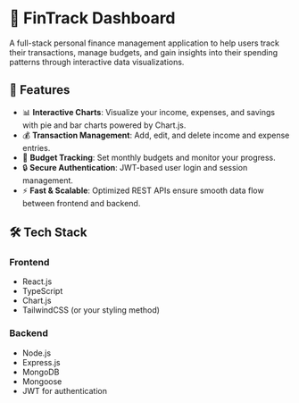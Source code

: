 # 💸 FinTrack Dashboard

A full-stack personal finance management application to help users track their transactions, manage budgets, and gain insights into their spending patterns through interactive data visualizations.

## 🚀 Features

- 📊 **Interactive Charts**: Visualize your income, expenses, and savings with pie and bar charts powered by Chart.js.
- 💰 **Transaction Management**: Add, edit, and delete income and expense entries.
- 🎯 **Budget Tracking**: Set monthly budgets and monitor your progress.
- 🔒 **Secure Authentication**: JWT-based user login and session management.
- ⚡ **Fast & Scalable**: Optimized REST APIs ensure smooth data flow between frontend and backend.

## 🛠️ Tech Stack

### Frontend
- React.js
- TypeScript
- Chart.js
- TailwindCSS (or your styling method)

### Backend
- Node.js
- Express.js
- MongoDB
- Mongoose
- JWT for authentication

